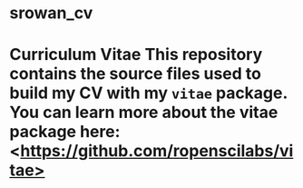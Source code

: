 # srowan_cv
# Curriculum Vitae  This repository contains the source files used to build my CV with my `vitae` package. You can learn more about the vitae package here: &lt;https://github.com/ropenscilabs/vitae>
